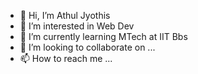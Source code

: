 - 👋 Hi, I’m Athul Jyothis
- 👀 I’m interested in Web Dev
- 🌱 I’m currently learning MTech at IIT Bbs
- 💞️ I’m looking to collaborate on ...
- 📫 How to reach me ...

<!---
jyothisable/jyothisable is a ✨ special ✨ repository because its `README.md` (this file) appears on your GitHub profile.
You can click the Preview link to take a look at your changes.
--->
